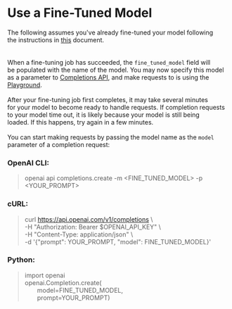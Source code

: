 # Use a Fine-Tuned Model
The following assumes you've already fine-tuned your model following    
the instructions in [this](CREATE%20FINE-TUNED%20MODEL.md) document.  
<br>  
When a fine-tuning job has succeeded, the `fine_tuned_model` field will  
be populated with the name of the model. You may now specify this model  
as a parameter to [Completions API](https://platform.openai.com/docs/api-reference/completions), and make requests to is using the  
[Playground](https://platform.openai.com/playground).  
<br> 
After your fine-tuning job first completes, it may take several minutes  
for your model to become ready to handle requests. If completion requests  
to your model time out, it is likely because your model is still being  
loaded. If this happens, try again in a few minutes.   
<br>
You can start making requests by passing the model name as the `model`  
parameter of a completion request:
### OpenAI CLI:
> openai api completions.create -m <FINE_TUNED_MODEL> -p <YOUR_PROMPT>


### cURL:
> curl https://api.openai.com/v1/completions \    
> -H "Authorization: Bearer $OPENAI_API_KEY" \    
> -H "Content-Type: application/json" \  
> -d '{"prompt": YOUR_PROMPT, "model": FINE_TUNED_MODEL}'  


### Python:
> import openai  
> openai.Completion.create(  
> &emsp;&emsp;model=FINE_TUNED_MODEL,  
> &emsp;&emsp;prompt=YOUR_PROMPT)  
